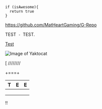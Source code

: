 ```
if (isAwesome){
  return true
}
```

https://github.com/MatHeartGaming/G-Repo

<html>
<head>
</head>
<body>
<p>TEST<code> - </code>TEST.</p>
</body>
</html>

[Test](https://testing.com/test/tested)

![Image of Yaktocat](https://octodex.github.com/images/yaktocat.png)

[
////////

+===+

| T             | E             | E     |
|---------------|:-------------:|------:|
|               |               |       |
|               |               |       |
|               |               |       |


!!

#


##
